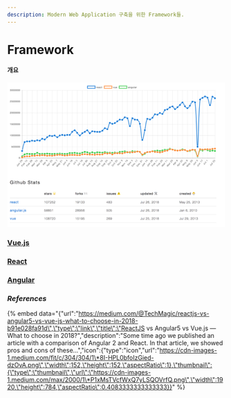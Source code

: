 ```yaml
---
description: Modern Web Application 구축을 위한 Framework들.
---
```


# Framework

#### 개요

![](../.gitbook/assets/2018-07-26-6.55.22.png)

### [Vue.js](vue.js/)

### [React](react.md)

### [Angular](angular.md)

### _References_

{% embed data="{\"url\":\"https://medium.com/@TechMagic/reactjs-vs-angular5-vs-vue-js-what-to-choose-in-2018-b91e028fa91d\",\"type\":\"link\",\"title\":\"ReactJS vs Angular5 vs Vue.js — What to choose in 2018?\",\"description\":\"Some time ago we published an article with a comparison of Angular 2 and React. In that article, we showed pros and cons of these…\",\"icon\":{\"type\":\"icon\",\"url\":\"https://cdn-images-1.medium.com/fit/c/304/304/1\*8I-HPL0bfoIzGied-dzOvA.png\",\"width\":152,\"height\":152,\"aspectRatio\":1},\"thumbnail\":{\"type\":\"thumbnail\",\"url\":\"https://cdn-images-1.medium.com/max/2000/1\*P1xMsTVcfWxQ7yLSQOVrfQ.png\",\"width\":1920,\"height\":784,\"aspectRatio\":0.4083333333333333}}" %}

